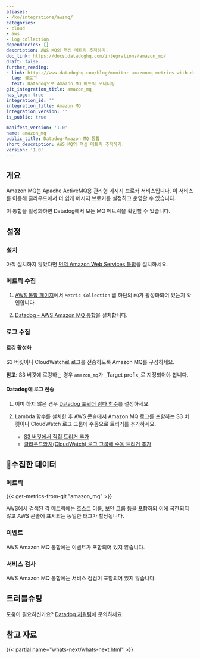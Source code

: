 ```yaml
---
aliases:
- /ko/integrations/awsmq/
categories:
- cloud
- aws
- log collection
dependencies: []
description: AWS MQ의 핵심 메트릭 추적하기.
doc_link: https://docs.datadoghq.com/integrations/amazon_mq/
draft: false
further_reading:
- link: https://www.datadoghq.com/blog/monitor-amazonmq-metrics-with-datadog
  tag: 블로그
  text: Datadog으로 Amazon MQ 메트릭 모니터링
git_integration_title: amazon_mq
has_logo: true
integration_id: ''
integration_title: Amazon MQ
integration_version: ''
is_public: true

manifest_version: '1.0'
name: amazon_mq
public_title: Datadog-Amazon MQ 통합
short_description: AWS MQ의 핵심 메트릭 추적하기.
version: '1.0'
---
```


<!--  SOURCED FROM https://github.com/DataDog/dogweb -->
## 개요

Amazon MQ는 Apache ActiveMQ용 관리형 메시지 브로커 서비스입니다. 이 서비스를 이용해 클라우드에서 더 쉽게 메시지 브로커를 설정하고 운영할 수 있습니다.

이 통합을 활성화하면 Datadog에서 모든 MQ 메트릭을 확인할 수 있습니다.

## 설정

### 설치

아직 설치하지 않았다면 [먼저 Amazon Web Services 통합][1]을 설치하세요.

### 메트릭 수집

1. [AWS 통합 페이지][2]에서 `Metric Collection` 탭 하단의 `MQ`가 활성화되어 있는지 확인합니다.

2. [Datadog - AWS Amazon MQ 통합][3]을 설치합니다.

### 로그 수집

#### 로깅 활성화

S3 버킷이나 CloudWatch로 로그를 전송하도록 Amazon MQ를 구성하세요.

**참고**: S3 버킷에 로깅하는 경우 `amazon_mq`가 _Target prefix_로 지정되어야 합니다.

#### Datadog에 로그 전송

1. 이미 하지 않은 경우 [Datadog 포워더 람다 함수][4]를 설정하세요.
2. Lambda 함수를 설치한 후 AWS 콘솔에서 Amazon MQ 로그를 포함하는 S3 버킷이나 CloudWatch 로그 그룹에 수동으로 트리거를 추가하세요.

    - [S3 버킷에서 직접 트리거 추가][5]
    - [클라우드와치(CloudWatch) 로그 그룹에 수동 트리거 추가][6]

## 수집한 데이터

### 메트릭
{{< get-metrics-from-git "amazon_mq" >}}


AWS에서 검색된 각 메트릭에는 호스트 이름, 보안 그룹 등을 포함하되 이에 국한되지 않고 AWS 콘솔에 표시되는 동일한 태그가 할당됩니다.

### 이벤트

AWS Amazon MQ 통합에는 이벤트가 포함되어 있지 않습니다.

### 서비스 검사

AWS Amazon MQ 통합에는 서비스 점검이 포함되어 있지 않습니다.

## 트러블슈팅

도움이 필요하신가요? [Datadog 지원팀][8]에 문의하세요.

## 참고 자료

{{< partial name="whats-next/whats-next.html" >}}

[1]: https://docs.datadoghq.com/ko/integrations/amazon_web_services/
[2]: https://app.datadoghq.com/integrations/amazon-web-services
[3]: https://app.datadoghq.com/integrations/amazon-mq
[4]: https://docs.datadoghq.com/ko/logs/guide/forwarder/
[5]: https://docs.datadoghq.com/ko/integrations/amazon_web_services/?tab=allpermissions#collecting-logs-from-s3-buckets
[6]: https://docs.datadoghq.com/ko/integrations/amazon_web_services/?tab=allpermissions#collecting-logs-from-cloudwatch-log-group
[7]: https://github.com/DataDog/dogweb/blob/prod/integration/amazon_mq/amazon_mq_metadata.csv
[8]: https://docs.datadoghq.com/ko/help/
